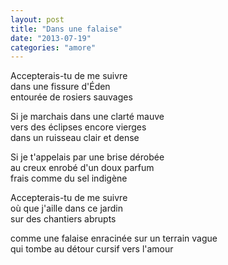 ```yaml
---
layout: post
title: "Dans une falaise"
date: "2013-07-19"
categories: "amore"
---
```


Accepterais-tu de me suivre  
dans une fissure d'Éden  
entourée de rosiers sauvages  

Si je marchais dans une clarté mauve  
vers des éclipses encore vierges  
dans un ruisseau clair et dense  

Si je t'appelais par une brise dérobée  
au creux enrobé d'un doux parfum  
frais comme du sel indigène  

Accepterais-tu de me suivre  
où que j'aille dans ce jardin  
sur des chantiers abrupts  

comme une falaise enracinée sur un terrain vague  
qui tombe au détour cursif vers l'amour  
